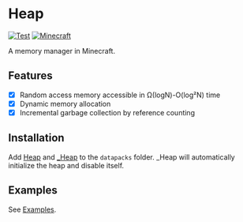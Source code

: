 # Heap

[![Test](https://img.shields.io/github/workflow/status/intsuc/Heap/test?label=Test&logo=github&style=flat-square)](https://github.com/intsuc/Heap/actions/workflows/test.yml)
[![Minecraft](https://img.shields.io/badge/Minecraft-1.18.1-blue?style=flat-square&logo=data:image/png;base64,iVBORw0KGgoAAAANSUhEUgAAABAAAAAQCAYAAAAf8/9hAAAAAXNSR0IArs4c6QAAAARnQU1BAACxjwv8YQUAAAAJcEhZcwAADsMAAA7DAcdvqGQAAABLSURBVDhPYxhwwAilGf4DAZQJBoxAAGWCAS55JjCPAjDwBqD4ExkQChMYoL4L0G1GB+guGQaxgAFAYQACUC4cQIUxxKnvAjoDBgYAibEgBB78wHgAAAAASUVORK5CYII=)](https://www.minecraft.net/article/minecraft-java-edition-1-18-1)

A memory manager in Minecraft.

## Features

- [x] Random access memory accessible in Ω(logN)-O(log²N) time
- [x] Dynamic memory allocation
- [x] Incremental garbage collection by reference counting

## Installation

Add [Heap]() and [_Heap]() to the `datapacks` folder.
_Heap will automatically initialize the heap and disable itself.

## Examples

See [Examples](https://github.com/intsuc/Heap/blob/main/Examples).
